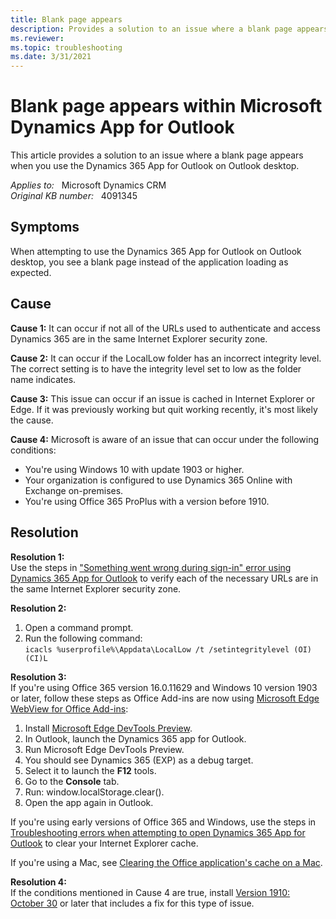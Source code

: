 ```yaml
---
title: Blank page appears
description: Provides a solution to an issue where a blank page appears when you use the Dynamics 365 App for Outlook on Outlook desktop.
ms.reviewer: 
ms.topic: troubleshooting
ms.date: 3/31/2021
---
```

# Blank page appears within Microsoft Dynamics App for Outlook

This article provides a solution to an issue where a blank page appears when you use the Dynamics 365 App for Outlook on Outlook desktop.

_Applies to:_ &nbsp; Microsoft Dynamics CRM  
_Original KB number:_ &nbsp; 4091345

## Symptoms

When attempting to use the Dynamics 365 App for Outlook on Outlook desktop, you see a blank page instead of the application loading as expected.

## Cause

**Cause 1:** It can occur if not all of the URLs used to authenticate and access Dynamics 365 are in the same Internet Explorer security zone.

**Cause 2:** It can occur if the LocalLow folder has an incorrect integrity level. The correct setting is to have the integrity level set to low as the folder name indicates.

**Cause 3:** This issue can occur if an issue is cached in Internet Explorer or Edge. If it was previously working but quit working recently, it's most likely the cause.

**Cause 4:** Microsoft is aware of an issue that can occur under the following conditions:

- You're using Windows 10 with update 1903 or higher.
- Your organization is configured to use Dynamics 365 Online with Exchange on-premises.
- You're using Office 365 ProPlus with a version before 1910.

## Resolution

**Resolution 1:**  
Use the steps in ["Something went wrong during sign-in" error using Dynamics 365 App for Outlook](https://support.microsoft.com/help/4035750) to verify each of the necessary URLs are in the same Internet Explorer security zone.

**Resolution 2:**

1. Open a command prompt.
2. Run the following command:  
    `icacls %userprofile%\Appdata\LocalLow /t /setintegritylevel (OI)(CI)L`

**Resolution 3:**  
If you're using Office 365 version 16.0.11629 and Windows 10 version 1903 or later, follow these steps as Office Add-ins are now using [Microsoft Edge WebView for Office Add-ins](https://developer.microsoft.com/office/blogs/microsoft-edge-webview-for-office-add-ins/):

1. Install [Microsoft Edge DevTools Preview](https://www.microsoft.com/p/microsoft-edge-devtools-preview/9mzbfrmz0mnj#activetab=pivot:overviewtab).
2. In Outlook, launch the Dynamics 365 app for Outlook.
3. Run Microsoft Edge DevTools Preview.
4. You should see Dynamics 365 (EXP) as a debug target.
5. Select it to launch the **F12** tools.
6. Go to the **Console** tab.
7. Run: window.localStorage.clear().
8. Open the app again in Outlook.

If you're using early versions of Office 365 and Windows, use the steps in [Troubleshooting errors when attempting to open Dynamics 365 App for Outlook](https://support.microsoft.com/help/4345548) to clear your Internet Explorer cache.
  
If you're using a Mac, see [Clearing the Office application's cache on a Mac](/office/dev/add-ins/testing/debug-office-add-ins-on-ipad-and-mac#clearing-the-office-applications-cache-on-a-mac).

**Resolution 4:**  
If the conditions mentioned in Cause 4 are true, install [Version 1910: October 30](/officeupdates/monthly-channel-archived#version-1910-october-30) or later that includes a fix for this type of issue.
